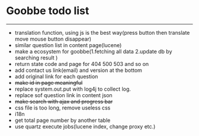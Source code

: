 # Goobbe todo list

---

* translation function, using js is the best way(press button then translate move mouse button disappear)
* similar question list in content page(lucene)
* make a ecosystem for goobbe(1.fetching all data 2.update db by searching result )
* return state code and page for 404 500 503 and so on
* add contact us link(email) and version at the bottom
* add original link for each question
* <s>make id in page meaningful</s>
* replace system.out.put with log4j to collect log.
* replace sof question link in content json
* <s>make search with ajax and progress bar</s>
* css file is too long, remove useless css
* i18n
* get total page number by another table
* use quartz execute jobs(lucene index, change proxy etc.)